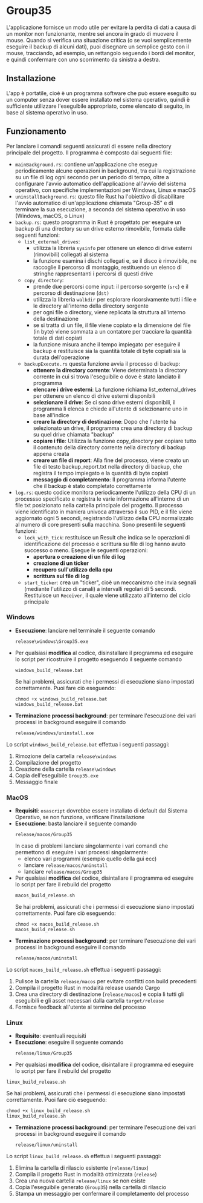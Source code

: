 # Group35
L'applicazione fornisce un modo utile per evitare la perdita di dati a causa di un monitor non funzionante, mentre sei ancora in grado di muovere il mouse. 
Quando si verifica una situazione critica (o se vuoi semplicemente eseguire il backup di alcuni dati), puoi disegnare un semplice gesto con il mouse, 
tracciando, ad esempio, un rettangolo seguendo i bordi del monitor, e quindi confermare con uno scorrimento da sinistra a destra.


## Installazione
L'app è portatile, cioè è un programma software che può essere eseguito su un computer senza dover essere installato nel sistema operativo, quindi è sufficiente utilizzare l'eseguibile appropriato, come elencato di seguito, in base al sistema operativo in uso.

## Funzionamento
Per lanciare i comandi seguenti assicurati di essere nella directory principale del progetto.
Il programma è composto dai seguenti file:
- `mainBackground.rs`: contiene un'applicazione che esegue periodicamente alcune operazioni in background, tra cui la registrazione su un file di log ogni secondo per un periodo di tempo, oltre a configurare l'avvio automatico dell'applicazione all'avvio del sistema operativo, con specifiche implementazioni per Windows, Linux e macOS
- `uninstallBackground.rs`: questo file Rust ha l'obiettivo di disabilitare l'avvio automatico di un'applicazione chiamata "Group-35" e di terminare la sua esecuzione, a seconda del sistema operativo in uso (Windows, macOS, o Linux)
- `backup.rs`: questo programma in Rust è progettato per eseguire un backup di una directory su un drive esterno rimovibile, formata dalle seguenti funzioni:
  - `list_external_drives`: 
    - utilizza la libreria `sysinfo` per ottenere un elenco di drive esterni (rimovibili) collegati al sistema
    - la funzione esamina i dischi collegati e, se il disco è rimovibile, ne raccoglie il percorso di montaggio, restituendo un elenco di stringhe rappresentanti i percorsi di questi drive
  - `copy_directory`:
    - prende due percorsi come input: il percorso sorgente (`src`) e il percorso di destinazione (`dst)`
    - utilizza la libreria `walkdir` per esplorare ricorsivamente tutti i file e le directory all'interno della directory sorgente
    - per ogni file o directory, viene replicata la struttura all'interno della destinazione
    - se si tratta di un file, il file viene copiato e la dimensione del file (in byte) viene sommata a un contatore per tracciare la quantità totale di dati copiati
    - la funzione misura anche il tempo impiegato per eseguire il backup e restituisce sia la quantità totale di byte copiati sia la durata dell'operazione
  - `backupExecute.rs` questa funzione avvia il processo di backup:
    - **ottenere la directory corrente**: Viene determinata la directory corrente in cui si trova l'eseguibile o dove è stato lanciato il programma
    - **elencare i drive esterni**: La funzione richiama list_external_drives per ottenere un elenco di drive esterni disponibili
    - **selezionare il drive**: Se ci sono drive esterni disponibili, il programma li elenca e chiede all'utente di selezionarne uno in base all'indice
    - **creare la directory di destinazione**: Dopo che l'utente ha selezionato un drive, il programma crea una directory di backup su quel drive chiamata "backup"
    - **copiare i file**: Utilizza la funzione copy_directory per copiare tutto il contenuto della directory corrente nella directory di backup appena creata
    - **creare un file di report**: Alla fine del processo, viene creato un file di testo backup_report.txt nella directory di backup, che registra il tempo impiegato e la quantità di byte copiati
    - **messaggio di completamento**: Il programma informa l'utente che il backup è stato completato correttamente
- `log.rs`: questo codice monitora periodicamente l'utilizzo della CPU di un processso specificato e registra le varie informazione all'interno di un file txt posizionato nella cartella principale del progetto. 
Il processo viene identificato in maniera univoca attraverso il suo PID, e il file viene aggiornato ogni 5 secondi, registrando l'utilizzo della CPU normalizzato al numero di core presenti sulla macchina. Sono presenti le seguenti funzioni:
  - `lock_with_tick`: restituisce un Result che indica se le operazioni di identificazione del processo e scrittura su file di log hanno avuto successo o meno. Esegue le seguenti operazioni:
    - **apertura o creazione di un file di log**
    - **creazione di un ticker**
    - **recupero sull'utilizzo della cpu**
    - **scrittura sul file di log**
  - `start_ticker`: crea un "ticker", cioè un meccanismo che invia segnali (mediante l'utilizzo di canali) a intervalli regolari di 5 secondi. Restituisce un `Receiver`, il quale viene utilizzato all'interno del ciclo principale 


### Windows
- **Esecuzione**: lanciare nel terminale il seguente comando
  ``` 
  release\windows\Group35.exe
  ```
- Per qualsiasi **modifica** al codice, disinstallare il programma ed eseguire lo script per ricostruire il progetto eseguendo il seguente comando
  ```
  windows_build_release.bat
  ``` 
  Se hai problemi, assicurati che i permessi di esecuzione siano impostati correttamente. Puoi fare ciò eseguendo:
  ```
  chmod +x windows_build_release.bat
  windows_build_release.bat
  ```
- **Terminazione processi background**: per terminare l'esecuzione dei vari processi in background eseguire il comando
  ``` 
  release/windows/uninstall.exe
  ```
Lo script `windows_build_release.bat` effettua i seguenti passaggi:
1. Rimozione della cartella `release\windows`
2. Compilazione del progetto
3. Creazione della cartella `release\windows`
4. Copia dell'eseguibile `Group35.exe`
5. Messaggio finale

### MacOS
- **Requisiti**: `osascript` dovrebbe essere installato di default dal Sistema Operativo, se non funziona, verificare l'installazione
- **Esecuzione**: basta lanciare il seguente comando 
  ```
  release/macos/Group35
  ```
  In caso di problemi lanciare singolarmente i vari comandi che permettono di eseguire i vari processi singolarmente:
    - elenco vari programmi (esempio quello della gui ecc)
    - lanciare `release/macos/uninstall`
    - lanciare `release/macos/Group35`
- Per qualsiasi **modifica** del codice, disintallare il programma ed eseguire lo script per fare il rebuild del progetto 
  ```
  macos_build_release.sh
  ```
  Se hai problemi, assicurati che i permessi di esecuzione siano impostati correttamente. Puoi fare ciò eseguendo:
  ```
  chmod +x macos_build_release.sh
  macos_build_release.sh
  ```
- **Terminazione processi background**: per terminare l'esecuzione dei vari processi in background eseguire il comando 
  ```
  release/macos/uninstall
  ```

Lo script `macos_build_release.sh` effettua i seguenti passaggi:
1. Pulisce la cartella `release/macos` per evitare conflitti con build precedenti
2. Compila il progetto Rust in modalità release usando Cargo
3. Crea una directory di destinazione (`release/macos`) e copia lì tutti gli eseguibili e gli asset necessari dalla cartella `target/release`
4. Fornisce feedback all'utente al termine del processo

### Linux
- **Requisito**: eventuali requisiti
- **Esecuzione**: eseguire il seguente comando 
  ```
  release/linux/Group35
  ```
-  Per qualsiasi **modifica** del codice, disintallare il programma ed eseguire lo script per fare il rebuild del progetto
  ```
  linux_build_release.sh
  ```
  Se hai problemi, assicurati che i permessi di esecuzione siano impostati correttamente. Puoi fare ciò eseguendo:
  ```
  chmod +x linux_build_release.sh
  linux_build_release.sh
  ```
- **Terminazione processi background**: per terminare l'esecuzione dei vari processi in background eseguire il comando 
  ```
  release/linux/uninstall
  ```

Lo script `linux_build_release.sh` effettua i seguenti passaggi:

1. Elimina la cartella di rilascio esistente (`release/linux`)
2. Compila il progetto Rust in modalità ottimizzata (`release`)
3. Crea una nuova cartella `release/linux` se non esiste
4. Copia l'eseguibile generato (`Group35`) nella cartella di rilascio
5. Stampa un messaggio per confermare il completamento del processo
